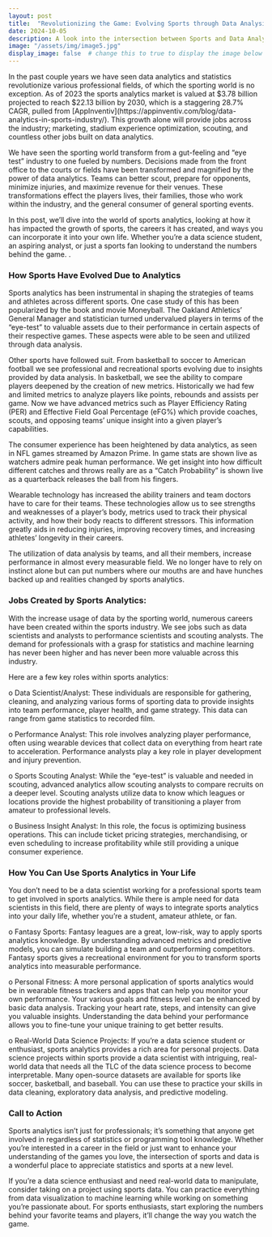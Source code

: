 ```yaml
---
layout: post
title:  "Revolutionizing the Game: Evolving Sports through Data Analysis"
date: 2024-10-05
description: A look into the intersection between Sports and Data Analysis.   
image: "/assets/img/image5.jpg"
display_image: false  # change this to true to display the image below the banner 
---
```

<p class="intro"><span class="dropcap">I</span>n the past couple years we have seen data analytics and statistics revolutionize various professional fields, of which the sporting world is no exception.  As of 2023 the sports analytics market is valued at $3.78 billion projected to reach $22.13 billion by 2030, which is a staggering 28.7% CAGR, pulled from [AppInventiv](https://appinventiv.com/blog/data-analytics-in-sports-industry/).  This growth alone will provide jobs across the industry; marketing, stadium experience optimization, scouting, and countless other jobs built on data analytics.

We have seen the sporting world transform from a gut-feeling and “eye test” industry to one fueled by numbers.  Decisions made from the front office to the courts or fields have been transformed and magnified by the power of data analytics.  Teams can better scout, prepare for opponents, minimize injuries, and maximize revenue for their venues.  These transformations effect the players lives, their families, those who work within the industry, and the general consumer of general sporting events.

In this post, we’ll dive into the world of sports analytics, looking at how it has impacted the growth of sports, the careers it has created, and ways you can incorporate it into your own life.  Whether you’re a data science student, an aspiring analyst, or just a sports fan looking to understand the numbers behind the game.
.</p>


### How Sports Have Evolved Due to Analytics

Sports analytics has been instrumental in shaping the strategies of teams and athletes across different sports.  One case study of this has been popularized by the book and movie Moneyball.  The Oakland Athletics’ General Manager and statistician turned undervalued players in terms of the “eye-test” to valuable assets due to their performance in certain aspects of their respective games.  These aspects were able to be seen and utilized through data analysis.

Other sports have followed suit.  From basketball to soccer to American football we see professional and recreational sports evolving due to insights provided by data analysis.  In basketball, we see the ability to compare players deepened by the creation of new metrics.  Historically we had few and limited metrics to analyze players like points, rebounds and assists per game.  Now we have advanced metrics such as Player Efficiency Rating (PER) and Effective Field Goal Percentage (eFG%) which provide coaches, scouts, and opposing teams’ unique insight into a given player’s capabilities.

The consumer experience has been heightened by data analytics, as seen in NFL games streamed by Amazon Prime.  In game stats are shown live as watchers admire peak human performance.  We get insight into how difficult different catches and throws really are as a “Catch Probability” is shown live as a quarterback releases the ball from his fingers.

Wearable technology has increased the ability trainers and team doctors have to care for their teams.  These technologies allow us to see strengths and weaknesses of a player’s body, metrics used to track their physical activity, and how their body reacts to different stressors.  This information greatly aids in reducing injuries, improving recovery times, and increasing athletes’ longevity in their careers.

The utilization of data analysis by teams, and all their members, increase performance in almost every measurable field.  We no longer have to rely on instinct alone but can put numbers where our mouths are and have hunches backed up and realities changed by sports analytics.


### Jobs Created by Sports Analytics:

With the increase usage of data by the sporting world, numerous careers have been created within the sports industry.  We see jobs such as data scientists and analysts to performance scientists and scouting analysts.  The demand for professionals with a grasp for statistics and machine learning has never been higher and has never been more valuable across this industry.

Here are a few key roles within sports analytics:

   o Data Scientist/Analyst: These individuals are responsible for gathering, cleaning, and analyzing various forms of sporting data to provide insights into team performance, player health, and game strategy.  This data can range from game statistics to recorded film.

   o Performance Analyst: This role involves analyzing player performance, often using wearable devices that collect data on everything from heart rate to acceleration. Performance analysts play a key role in player development and injury prevention.

   o Sports Scouting Analyst: While the “eye-test” is valuable and needed in scouting, advanced analytics allow scouting analysts to compare recruits on a deeper level.  Scouting analysts utilize data to know which leagues or locations provide the highest probability of transitioning a player from amateur to professional levels.

   o Business Insight Analyst: In this role, the focus is optimizing business operations. This can include ticket pricing strategies, merchandising, or even scheduling to increase profitability while still providing a unique consumer experience.


### How You Can Use Sports Analytics in Your Life

You don’t need to be a data scientist working for a professional sports team to get involved in sports analytics. While there is ample need for data scientists in this field, there are plenty of ways to integrate sports analytics into your daily life, whether you’re a student, amateur athlete, or fan.

   o Fantasy Sports: Fantasy leagues are a great, low-risk, way to apply sports analytics knowledge. By understanding advanced metrics and predictive models, you can simulate building a team and outperforming competitors.  Fantasy sports gives a recreational environment for you to transform sports analytics into measurable performance.

   o Personal Fitness: A more personal application of sports analytics would be in wearable fitness trackers and apps that can help you monitor your own performance. Your various goals and fitness level can be enhanced by basic data analysis.  Tracking your heart rate, steps, and intensity can give you valuable insights. Understanding the data behind your performance allows you to fine-tune your unique training to get better results.

   o Real-World Data Science Projects: If you’re a data science student or enthusiast, sports analytics provides a rich area for personal projects.  Data science projects within sports provide a data scientist with intriguing, real-world data that needs all the TLC of the data science process to become interpretable.  Many open-source datasets are available for sports like soccer, basketball, and baseball. You can use these to practice your skills in data cleaning, exploratory data analysis, and predictive modeling.


### Call to Action

Sports analytics isn’t just for professionals; it’s something that anyone get involved in regardless of statistics or programming tool knowledge. Whether you’re interested in a career in the field or just want to enhance your understanding of the games you love, the intersection of sports and data is a wonderful place to appreciate statistics and sports at a new level.

If you’re a data science enthusiast and need real-world data to manipulate, consider taking on a project using sports data. You can practice everything from data visualization to machine learning while working on something you’re passionate about. For sports enthusiasts, start exploring the numbers behind your favorite teams and players, it’ll change the way you watch the game.
